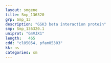 ```yaml
---
layout: smgene
title: Smp_136320
grp: Smp_13
description: "GSK3 beta interaction protein"
smp: Smp_136320.1
uniprot: "G4VJX1"
length:   465
cdd: "cl05054, pfam05303"
kk: ns
categories: sm
---
```


